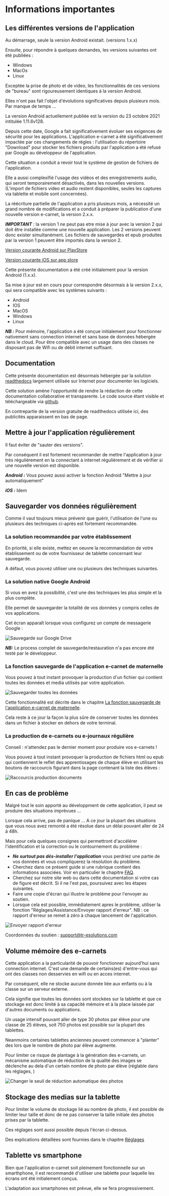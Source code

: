 # Informations importantes

## Les différentes versions de l'application

Au démarrage, seule la version Android existait. (versions 1.x.x)

Ensuite, pour répondre à quelques demandes, les versions suivantes ont été publiées : 

- Windows
- MacOs
- Linux

Exceptée la prise de photo et de video, les fonctionnalités de ces versions de "bureau" sont rigoureusement identiques à la version Android.

Elles n'ont pas fait l'objet d'évolutions significatives depuis plusieurs mois. Par manque de temps ...

La version  Android actuellement publiée est la version du 23 octobre 2021 intitulée 1.11.6v128.

Depuis cette date, Google a fait significativement évoluer ses exigences de sécurité pour les applications. L'application e-carnet a été significativement impactée par ces changements de règles : l'utilisation du répertoire "Download" pour stocker les fichiers produits par l'application a été refusé par Google au développeur de l'application.

Cette situation a conduit a revoir tout le système de gestion de fichiers de l'application.

Elle a aussi complexifié l'usage des vidéos et des enregistrements audio, qui seront temporairement désactivés, dans les nouvelles versions. (L'import de fichiers video et audio restent disponibles, seules les captures via tablette et mobile sont concernées).

La réécriture partielle de l'application a pris plusieurs mois, a nécessité un grand nombre de modifications et a conduit à préparer la publication d'une nouvelle version e-carnet, la version 2.x.x.

***IMPORTANT*** : la version 1 ne peut pas etre mise à jour avec la version 2 qui doit être installée comme une nouvelle application. Les 2 versions peuvent donc exister simultanément. Les fichiers de sauvegardes et epub produites par la version 1 peuvent être importés dans la version 2.

[Version courante Android sur PlayStore](https://play.google.com/store/apps/details?id=org.tre.ecarnet&gl=FR)

[Version courante iOS sur app store](https://apps.apple.com/us/app/e-carnet-maternelle/id1663629696)


Cette présente documentation a été créé initialement pour la version Android (1.x.x).

Sa mise à jour est en cours pour correspondre désormais à la version 2.x.x, qui sera compatible avec les systèmes suivants : 
- Android
- IOS
- MacOS
- Windows
- Linux

***NB :*** Pour mémoire, l'application a été conçue initialement pour fonctionner nativement sans connection internet et sans base de données hébergée dans le cloud. Pour être compatible avec un usage dans des classes ne disposant pas de Wifi ou de débit internet suffisant.

## Documentation 

Cette présente documentation est désormais hébergée par la solution [readthedocs](https://readthedocs.org) largement utilisée sur Internet pour documenter les logiciels.

Cette solution amène l'opportunité de rendre la rédaction de cette documentation collaborative et transparente. Le code source étant visible et téléchargeable via [github](https://github.com/Thierry28/e-carnetV2/blob/master/docs/index.md).

En contrepartie de la version gratuite de readthedocs utilisée ici, des publicités apparaissent en bas de page.


## Mettre à jour l'application régulièrement

Il faut éviter de "sauter des versions".

Par conséquent il est fortement recommander de mettre l'application à jour très régulièrement en la connectant à internet régulièrement et de vérifier si une nouvelle version est disponible.

***Android :*** Vous pouvez aussi activer la fonction Android "Mettre à jour automatiquement"

***iOS :*** Idem

## Sauvegarder vos données régulièrement

Comme il vaut toujours mieux prévenir que guérir, l'utilisation de l'une ou plusieurs des techniques ci-après est fortement recommandée.

### La solution recommandée par votre établissement

En priorité, si elle existe, mettez en oeuvre la recommandation de votre établissement ou de votre fournisseur de tablette concernant leur sauvegarde.

A défaut, vous pouvez utiliser une ou plusieurs des techniques suivantes.

### La solution native Google Android

Si vous en avez la possibilité, c'est une des techniques les plus simple et la plus complète.

Elle permet de sauvegarder la totalité de vos données y compris celles de vos applications.

Cet écran apparaît lorsque vous configurez un compte de messagerie Google : 

![Sauvegarde sur Google Drive](screenshots/2020-01-01-09-56-30.png)

***NB:*** Le process complet de sauvegarde/restauration n'a pas encore été testé par le développeur. 

### La fonction sauvegarde de l'application e-carnet de maternelle

Vous pouvez à tout instant provoquer la production d'un fichier qui contient toutes les données et media utilisés par votre application.

![Sauvegarder toutes les données](screenshots/2020-01-05-08-56-20.png)

Cette fonctionnalité est décrite dans le chapitre [La fonction sauvegarde de l'application e-carnet de maternelle](#la_fonction_sauvegarde_de_lapplication_e-carnet_de_maternelle).

Cela reste à ce jour la façon la plus sûre de conserver toutes les données dans un fichier à stocker en dehors de votre terminal.

### La production de e-carnets ou e-journaux régulière

Conseil : n'attendez pas le dernier moment pour produire vos e-carnets !

Vous pouvez à tout instant provoquer la production de fichiers html ou epub qui contiennent le reflet des apprentissages de chaque élève en utilisant les boutons de raccourcis figurant dans la page contenant la liste des élèves :  

![Raccourcis production documents](screenshots/2020-01-05-09-05-43.png)

<!-- ![Générer e-carnet depuis la liste des élèves](screenshots/2019-12-31-17-35-40.png) -->

<!-- NB : pour accéder à cette page, cf l'icône en haut à droite : 

![Passage en mode liste](screenshots/2019-12-31-17-34-29.png)

<!-- ![Icône de changement de mode d'affichage](screenshots/2020-01-05-09-07-43.png) -->

<!-- Retrouvez ensuite les fichiers générés avec votre explorateur de fichiers, dans votre répertoire "Téléchargement" et "e-carnet-maternelle".

![Explorateur de fichiers](screenshots/2019-12-31-17-56-06.png) -->

<!-- ![Fichiers e-carnet](screenshots/2019-12-31-18-34-19.png) -->
<!-- NB : cette copie d'écran peut être différente selon les versions Android.

![Fichiers e-carnet intermédiaires](screenshots/2020-01-05-09-12-42.png) -->


<!-- NB : le nombre qui figure dans le nom de fichier est la date de production du fichier.
Cette date ne figureara pas dans le nom de fichier qui sera inséré dans l'email pour les parents.

![Horodatage des fichiers](screenshots/2020-01-05-09-22-45.png)  -->



## En cas de problème

Malgré tout le soin apporté au développment de cette application, il peut se produire des situations imprévues ... 

Lorsque cela arrive, pas de panique ... A ce jour la plupart des situations que vous nous avez remonté a été résolue dans un délai pouvant aller de 24 à 48h.

Mais pour cela quelques consignes qui permettront d'accélérer l'identification et la correction ou le contournement du problème : 

- ***Ne surtout pas dés-installer l'application*** vous perdriez une partie de vos données et vous compliquerez la résolution du problème.  
- Cherchez dans ce présent guide si une rubrique contient des informations associées. Voir en particulier le chapitre [FAQ](70-FAQ.md).
- Cherchez sur notre site web ou dans cette documentation si votre cas de figure est décrit. Si il ne l'est pas, poursuivez avec les étapes suivantes.
- Faire une copie d'écran qui illustre le problème pour l'envoyer au soutien.
- Lorsque cela est possible, immédiatement apres le problème, utiliser la fonction "Réglages/Assistance/Envoyer rapport d'erreur". NB : ce rapport d'erreur se remet à zéro à chaque lancement de l'application.

![Envoyer rapport d'erreur](screenshots/2019-12-31-16-06-15.png)

<!-- A savoir, vous pouvez aussi envoyer ce rapport d'erreur directement avec votre logiciel de messagerie. Le fichier à joindre est "journal.html" situé ici : 

![Fichier journal.html pour le soutien](screenshots/2020-01-05-09-37-15.png) -->


Coordonnées du soutien : [support@tr-esolutions.com](mailto://support@tr-esolutions.com)


<!-- ![Générer e-carnet](screenshots/2019-12-31-17-40-19.png) -->



## Volume mémoire des e-carnets

Cette application a la particularité de pouvoir fonctionner aujourd'hui sans connection internet. C'est une demande de certains(es) d'entre-vous qui ont des classes non desservies en wifi ou en acces internet.

Par conséquent, elle ne stocke aucune donnée liée aux enfants ou à la classe sur un serveur externe. 

Cela signifie que toutes les données sont stockées sur la tablette et que ce stockage est donc limité à sa capacité mémoire et à la place laissée par d'autres documents ou applications.

Un usage intensif pouvant aller de type 30 photos par élève pour une classe de 25 élèves, soit 750 photos est possible sur la plupart des tablettes.

Neanmoins certaines tablettes anciennes peuvent commencer à "planter" des lors que le nombre de photo par élève augmente.

Pour limiter ce risque de plantage à la génération des e-carnets, un mécanisme automatique de réduction de la qualité des images se déclenche au dela d'un certain nombre de photo par élève (réglable dans les réglages, )

![Changer le seuil de réduction automatique des photos](screenshots/2019-12-31-11-09-10.png)



## Stockage des medias sur la tablette

Pour limiter le volume de stockage lié au nombre de photo, il est possible de limiter leur taille et donc de ne pas conserver la taille initiale des photos prises par la tablette.

Ces réglages sont aussi possible depuis l'écran ci-dessus.

Des explications détaillées sont fournies dans le chapitre [Réglages](25-Reglages.md)



## Tablette vs smartphone

Bien que l'application e-carnet soit pleinement fonctionnelle sur un smarthphone, il est recommandé d'utiliser une tablette pour laquelle les écrans ont été initialement conçus.

L'adaptation aux smartphones est prévue, elle se fera progressivement.

<!-- 
## Lieux de stockage des fichiers

### Photos

Les photos prises par l'application sont stockées dans le répertoire "Pictures" : 

![Répertoire de stockage des photos prises par l'application](screenshots/2020-01-05-09-42-36.png)

Ces photos ont un nom de fichier commençant par ECM_ : 

![Fichiers photos](screenshots/2020-01-05-09-44-06.png)

### Vidéos


### Audio

 -->



